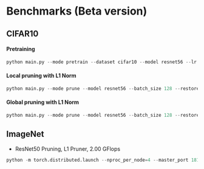 # Benchmarks (Beta version)


## CIFAR10

#### Pretraining
```python
python main.py --mode pretrain --dataset cifar10 --model resnet56 --lr 0.1 --total_epochs 200 --lr_decay_milestones 120,150,180 
```

#### Local pruning with L1 Norm
```python
python main.py --mode prune --model resnet56 --batch_size 128 --restore run/cifar10/pretrain/cifar10_resnet56.pth --dataset cifar10  --method l1 --speed_up 2.0 
```

#### Global pruning with L1 Norm
```python
python main.py --mode prune --model resnet56 --batch_size 128 --restore run/cifar10/pretrain/cifar10_resnet56.pth --dataset cifar10  --method l1 --speed_up 2.0 --global_pruning
```

## ImageNet

* ResNet50 Pruning, L1 Pruner, 2.00 GFlops

```python
python -m torch.distributed.launch --nproc_per_node=4 --master_port 18119 --use_env main_imagenet.py --model resnet50 --epochs 90 --batch-size 64 --lr-step-size 30 --lr 0.01 --prune --method l1 --pretrained --output-dir run/imagenet/resnet50_sl --target-flops 2.00 --cache-dataset --print-freq 100 --workers 16 --data-path PATH_TO_IMAGENET --output-dir PATH_TO_OUTPUT_DIR # &> output.log
```